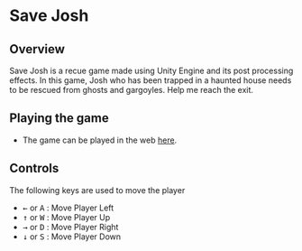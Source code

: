 # Save Josh

## Overview 
Save Josh is a recue game made using Unity Engine and its post processing effects. In this game, Josh who has been trapped in a haunted house needs to be rescued from ghosts and gargoyles. Help me reach the exit.

## Playing the game
* The game can be played in the web [here](https://play.unity.com/mg/other/save-josh).

## Controls
 The following keys are used to move the player
  - <kbd>&#8592;</kbd> or <kbd>A</kbd> : Move Player Left
  - <kbd>&#8593;</kbd> or <kbd>W</kbd> : Move Player Up
  - <kbd>&#8594;</kbd> or <kbd>D</kbd> : Move Player Right
  - <kbd>&#8595;</kbd> or <kbd>S</kbd> : Move Player Down

